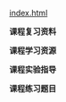<!-- tabs:start -->
[index.html](https://gh.hitcs.cc/https://raw.githubusercontent.com/HIT-OpenCS/CS_Courses/main/人工智能/人工智能数学基础/index.html)

**课程复习资料**

**课程学习资源**

**课程实验指导**

**课程练习题目**

<!-- tabs:end -->